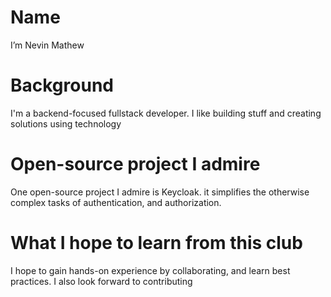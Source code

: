 # Name
 I’m Nevin Mathew

# Background

I'm a backend-focused fullstack developer. I like building stuff and creating solutions using technology

# Open-source project I admire

One open-source project I admire is Keycloak.  it simplifies the otherwise complex tasks of authentication, and authorization.

# What I hope to learn from this club

I hope to gain hands-on experience by collaborating, and learn best practices. I also look forward to contributing